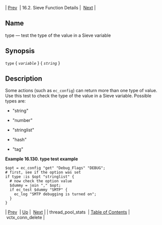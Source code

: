 | [Prev](sieve.ref.thread_pool_stats)  | 16.2. Sieve Function Details |  [Next](sieve.ref.vctx_conn_delete.php) |

<a name="sieve.ref.type"></a>
## Name

type — test the type of the value in a Sieve variable

## Synopsis

`type` { *`variable`* } { *`string`* }

<a name="idp31333104"></a>
## Description

Some actions (such as `ec_config`) can return more than one type of value. Use this test to check the type of the value in a Sieve variable. Possible types are:

*   "string"

*   "number"

*   "stringlist"

*   "hash"

*   "tag"

<a name="example.test"></a>

**Example 16.130. type test example**

```
$opt = ec_config "get" "Debug_Flags" "DEBUG";
# first, see if the option was set
if type :is $opt "stringlist" {
  # now check the option value
  $dummy = join "," $opt;
  if ec_test $dummy "SMTP" {
    ec_log "SMTP debugging is turned on";
  }
}
```

| [Prev](sieve.ref.thread_pool_stats)  | [Up](sieve.ref.files.php) |  [Next](sieve.ref.vctx_conn_delete.php) |
| thread_pool_stats  | [Table of Contents](index) |  vctx_conn_delete |
